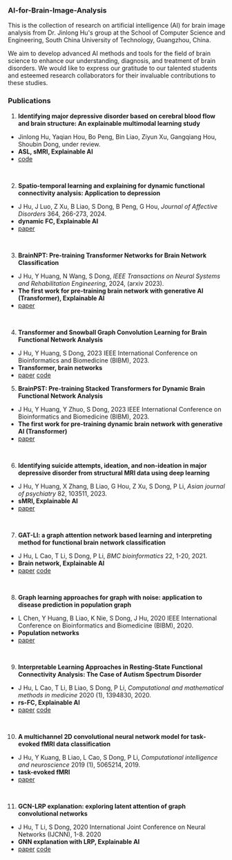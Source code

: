 ### AI-for-Brain-Image-Analysis
This is the collection of research on artificial intelligence (AI) for brain image analysis from Dr. Jinlong Hu's group at the School of Computer Science and Engineering, South China University of Technology, Guangzhou, China.

We aim to develop advanced AI methods and tools for the field of brain science to enhance our understanding, diagnosis, and treatment of brain disorders. We would like to express our gratitude to our talented students and esteemed research collaborators for their invaluable contributions to these studies.

### Publications
1. **Identifying major depressive disorder based on cerebral blood flow and brain structure: An explainable multimodal learning study**
  - Jinlong Hu, Yaqian Hou, Bo Peng, Bin Liao, Ziyun Xu, Gangqiang Hou, Shoubin Dong, under review.
  - **ASL, sMRI, Explainable AI**
  - [code](https://github.com/largeapp/eml)

<br>

  2. **Spatio-temporal learning and explaining for dynamic functional connectivity analysis: Application to depression**
  - J Hu, J Luo, Z Xu, B Liao, S Dong, B Peng, G Hou, *Journal of Affective Disorders* 364, 266-273, 2024.
  - **dynamic FC, Explainable AI**
  - [paper](https://doi.org/10.1016/j.jad.2024.08.014)

<br>

3. **BrainNPT: Pre-training Transformer Networks for Brain Network Classification**
  - J Hu, Y Huang, N Wang, S Dong, *IEEE Transactions on Neural Systems and Rehabilitation Engineering*, 2024, (arxiv 2023).
  - **The first work for pre-training brain network with generative AI (Transformer), Explainable AI**
  - [paper](https://doi.org/10.1109/TNSRE.2024.3434343)   

<br>

4. **Transformer and Snowball Graph Convolution Learning for Brain Functional Network Analysis**
  - J Hu, Y Huang, S Dong, 2023 IEEE International Conference on Bioinformatics and Biomedicine (BIBM), 2023.
  - **Transformer, brain networks**
  - [paper](https://ieeexplore.ieee.org/document/10385857) [code](https://github.com/largeapp/TSEN)

5. **BrainPST: Pre-training Stacked Transformers for Dynamic Brain Functional Network Analysis**
  - J Hu, Y Huang, Y Zhuo, S Dong, 2023 IEEE International Conference on Bioinformatics and Biomedicine (BIBM), 2023.
  -  **The first work for pre-training dynamic brain network with generative AI (Transformer)**
  -  [paper](https://ieeexplore.ieee.org/abstract/document/10385467) 

<br>

6. **Identifying suicide attempts, ideation, and non-ideation in major depressive disorder from structural MRI data using deep learning**
  - J Hu, Y Huang, X Zhang, B Liao, G Hou, Z Xu, S Dong, P Li, *Asian journal of psychiatry* 82, 103511, 2023.
  - **sMRI, Explainable AI**
  - [paper](https://www.sciencedirect.com/science/article/pii/S1876201823000655) 

<br>

7. **GAT-LI: a graph attention network based learning and interpreting method for functional brain network classification**
 - J Hu, L Cao, T Li, S Dong, P Li, *BMC bioinformatics* 22, 1-20, 2021.
 - **Brain network, Explainable AI**
 - [paper](https://bmcbioinformatics.biomedcentral.com/articles/10.1186/s12859-021-04295-1) [code](https://github.com/largeapp/gat-li)

<br>

8. **Graph learning approaches for graph with noise: application to disease prediction in population graph**
  - L Chen, Y Huang, B Liao, K Nie, S Dong, J Hu, 2020 IEEE International Conference on Bioinformatics and Biomedicine (BIBM), 2020.
  - **Population networks**
  - [paper](https://ieeexplore.ieee.org/document/9313348) 

<br>

9. **Interpretable Learning Approaches in Resting‐State Functional Connectivity Analysis: The Case of Autism Spectrum Disorder**
  - J Hu, L Cao, T Li, B Liao, S Dong, P Li, *Computational and mathematical methods in medicine* 2020 (1), 1394830, 2020.
  - **rs-FC, Explainable AI**
  - [paper](https://onlinelibrary.wiley.com/doi/10.1155/2020/1394830) [code](https://github.com/largeapp/ifc)

<br>

10. **A multichannel 2D convolutional neural network model for task‐evoked fMRI data classification**
  - J Hu, Y Kuang, B Liao, L Cao, S Dong, P Li, *Computational intelligence and neuroscience* 2019 (1), 5065214, 2019.
  - **task-evoked fMRI**
  - [paper](https://onlinelibrary.wiley.com/doi/10.1155/2019/5065214) 

<br>

11. **GCN-LRP explanation: exploring latent attention of graph convolutional networks**
- J Hu, T Li, S Dong, 2020 International Joint Conference on Neural Networks (IJCNN), 1-8. 2020
- **GNN explanation with LRP, Explainable AI**
- [paper](https://ieeexplore.ieee.org/document/9207639) [code](https://github.com/largeapp/gcn-lrp)
